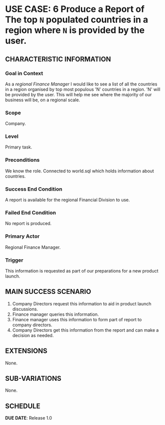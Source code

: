 # USE CASE: 6 Produce a Report of The top `N` populated countries in a region where `N` is provided by the user.

## CHARACTERISTIC INFORMATION

### Goal in Context

As a *regional Finance Manager* I would like to see a list of all the countries in a region organised by top most populous 'N' countries in a region. 'N' will be provided by the user. This will help me see where the majority of our business will be, on a regional scale.

### Scope

Company.

### Level

Primary task.

### Preconditions

We know the role.  Connected to world.sql which holds information about countries.

### Success End Condition

A report is available for the regional Financial Division to use.

### Failed End Condition

No report is produced.

### Primary Actor

Regional Finance Manager.

### Trigger

This information is requested as part of our preparations for a new product launch.

## MAIN SUCCESS SCENARIO

1. Company Directors request this information to aid in product launch discussions.
2. Finance manager queries this information.
3. Finance manager uses this information to form part of report to company directors.
4. Company Directors get this information from the report and can make a decision as needed.

## EXTENSIONS
None.

## SUB-VARIATIONS

None.

## SCHEDULE

**DUE DATE**: Release 1.0
